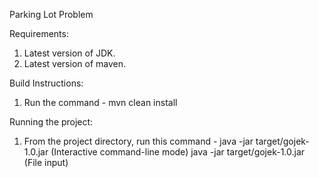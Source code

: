 Parking Lot Problem

Requirements:

1. Latest version of JDK.
2. Latest version of maven.

Build Instructions:

1. Run the command - mvn clean install

Running the project:

1. From the project directory, run this command - 
   java -jar target/gojek-1.0.jar (Interactive command-line mode)
   java -jar target/gojek-1.0.jar <inputfile> (File input)
   

